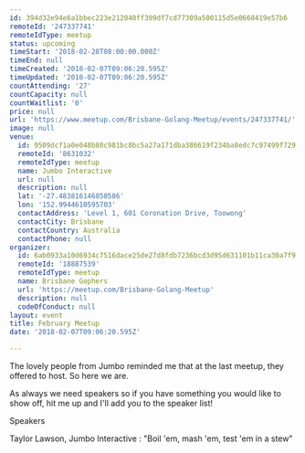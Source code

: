 ```yaml
---
id: 394d32e94e6a1bbec223e212040ff309df7cd77309a500115d5e0660419e57b6
remoteId: '247337741'
remoteIdType: meetup
status: upcoming
timeStart: '2018-02-28T08:00:00.000Z'
timeEnd: null
timeCreated: '2018-02-07T09:06:20.595Z'
timeUpdated: '2018-02-07T09:06:20.595Z'
countAttending: '27'
countCapacity: null
countWaitlist: '0'
price: null
url: 'https://www.meetup.com/Brisbane-Golang-Meetup/events/247337741/'
image: null
venue:
  id: 9509dcf1a0e048b80c981bc8bc5a27a171dba386619f234ba8edc7c97499f729
  remoteId: '8631032'
  remoteIdType: meetup
  name: Jumbo Interactive
  url: null
  description: null
  lat: '-27.483816146850586'
  lon: '152.9944610595703'
  contactAddress: 'Level 1, 601 Coronation Drive, Toowong'
  contactCity: Brisbane
  contactCountry: Australia
  contactPhone: null
organizer:
  id: 6ab0933a10d6934c7516dace25de27d8fdb7236bcd3d95d631101b11ca30a7f9
  remoteId: '18887539'
  remoteIdType: meetup
  name: Brisbane Gophers
  url: 'https://meetup.com/Brisbane-Golang-Meetup'
  description: null
  codeOfConduct: null
layout: event
title: February Meetup
date: '2018-02-07T09:06:20.595Z'

---
```

<p>The lovely people from Jumbo reminded me that at the last meetup, they offered to host. So here we are.</p> <p>As always we need speakers so if you have something you would like to show off, hit me up and I'll add you to the speaker list!</p> <p>Speakers</p> <p>Taylor Lawson, Jumbo Interactive : "Boil 'em, mash 'em, test 'em in a stew"</p>
